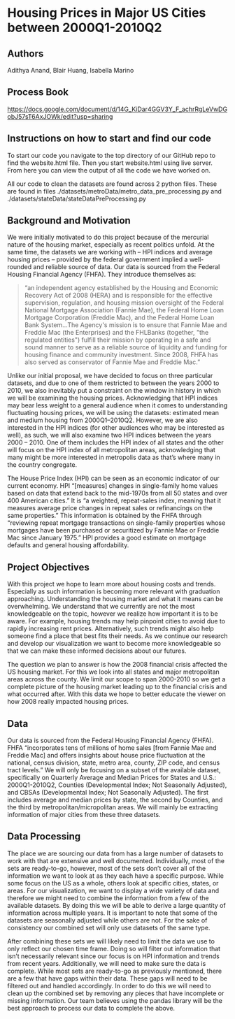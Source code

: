 # Housing Prices in Major US Cities between 2000Q1-2010Q2

## Authors
Adithya Anand, Blair Huang, Isabella Marino

## Process Book 
https://docs.google.com/document/d/14G_KiDar4GGV3Y_F_achrRgLeVwDGobJ57sT6AxJOWk/edit?usp=sharing

## Instructions on how to start and find our code
To start our code you navigate to the top directory of our GitHub repo to find the website.html file. Then you start website.html using live server. From here you can view the output of all the code we have worked on.  

All our code to clean the datasets are found across 2 python files. These are found in files ./datasets/metroData/metro_data_pre_processing.py and ./datasets/stateData/stateDataPreProcessing.py

## Background and Motivation
We were initially motivated to do this project because of the mercurial nature of the housing market, especially as recent politics unfold. At the same time, the datasets we are working with – HPI indices and average housing prices – provided by the federal government implied a well-rounded and reliable source of data.
Our data is sourced from the Federal Housing Financial Agency (FHFA). They introduce themselves as: 

> “an independent agency established by the Housing and Economic Recovery Act of 2008 (HERA) and is responsible for the effective supervision, regulation, and housing mission oversight of the Federal National Mortgage Association (Fannie Mae), the Federal Home Loan Mortgage Corporation (Freddie Mac), and the Federal Home Loan Bank System…The Agency's mission is to ensure that Fannie Mae and Freddie Mac (the Enterprises) and the FHLBanks (together, "the regulated entities") fulfill their mission by operating in a safe and sound manner to serve as a reliable source of liquidity and funding for housing finance and community investment. Since 2008, FHFA has also served as conservator of Fannie Mae and Freddie Mac.”

Unlike our initial proposal, we have decided to focus on three particular datasets, and due to one of them restricted to between the years 2000 to 2010,  we also inevitably put a constraint on the window in history in which we will be examining the housing prices. Acknowledging that HPI indices may bear less weight to a general audience when it comes to understanding fluctuating housing prices, we will be using the datasets: estimated mean and medium housing from 2000Q1–2010Q2. However, we are also interested in the HPI indices (for other audiences who may be interested as well), as such, we will also examine two HPI indices between the years 2000 – 2010. One of them includes the HPI index of all states and the other will focus on the HPI index of all metropolitan areas, acknowledging that many might be more interested in metropolis data as that’s where many in the country congregate.

The House Price Index (HPI) can be seen as an economic indicator of our current economy. HPI “[measures] changes in single-family home values based on data that extend back to the mid-1970s from all 50 states and over 400 American cities.” It is “a weighted, repeat-sales index, meaning that it measures average price changes in repeat sales or refinancings on the same properties.” This information is obtained by the FHFA through “reviewing repeat mortgage transactions on single-family properties whose mortgages have been purchased or securitized by Fannie Mae or Freddie Mac since January 1975.” HPI provides a good estimate on mortgage defaults and general housing affordability.

## Project Objectives
With this project we hope to learn more about housing costs and trends. Especially as such information is becoming more relevant with graduation approaching. Understanding the housing market and what it means can be overwhelming. We understand that we currently are not the most knowledgeable on the topic, however we realize how important it is to be aware. For example, housing trends may help pinpoint cities to avoid due to rapidly increasing rent prices. Alternatively, such trends might also help someone find a place that best fits their needs. As we continue our research and develop our visualization we want to become more knowledgeable so that we can make these informed decisions about our futures. 

The question we plan to answer is how the 2008 financial crisis affected the US housing market. For this we look into all states and major metropolitan areas across the county. We limit our scope to span 2000-2010 so we get a complete picture of the housing market leading up to the financial crisis and what occurred after. With this data we hope to better educate the viewer on how 2008 really impacted housing prices. 

## Data
Our data is sourced from the Federal Housing Financial Agency (FHFA). FHFA “incorporates tens of millions of home sales [from Fannie Mae and Freddie Mac] and offers insights about house price fluctuation at the national, census division, state, metro area, county, ZIP code, and census tract levels.” We will only be focusing on a subset of the available dataset, specifically on Quarterly Average and Median Prices for States and U.S.: 2000Q1-2010Q2, Counties (Developmental Index; Not Seasonally Adjusted), and CBSAs (Developmental Index; Not Seasonally Adjusted). The first includes average and median prices by state, the second by Counties, and the third by metropolitan/micropolitan areas. We will mainly be extracting information of major cities from these three datasets. 

## Data Processing
The place we are sourcing our data from has a large number of datasets to work with that are extensive and well documented. Individually, most of the sets are ready-to-go, however, most of the sets don’t cover all of the information we want to look at as they each have a specific purpose. While some focus on the US as a whole, others look at specific cities, states, or areas. For our visualization, we want to display a wide variety of data and therefore we might need to combine the information from a few of the available datasets. By doing this we will be able to derive a large quantity of information across multiple years. It is important to note that some of the datasets are seasonally adjusted while others are not. For the sake of consistency our combined set will only use datasets of the same type.

After combining these sets we will likely need to limit the data we use to only reflect our chosen time frame. Doing so will filter out information that isn’t necessarily relevant since our focus is on HPI information and trends from recent years. Additionally, we will need to make sure the data is complete. While most sets are ready-to-go as previously mentioned, there are a few that have gaps within their data. These gaps will need to be filtered out and handled accordingly. In order to do this we will need to clean up the combined set by removing any pieces that have incomplete or missing information. Our team believes using the pandas library will be the best approach to process our data to complete the above. 

